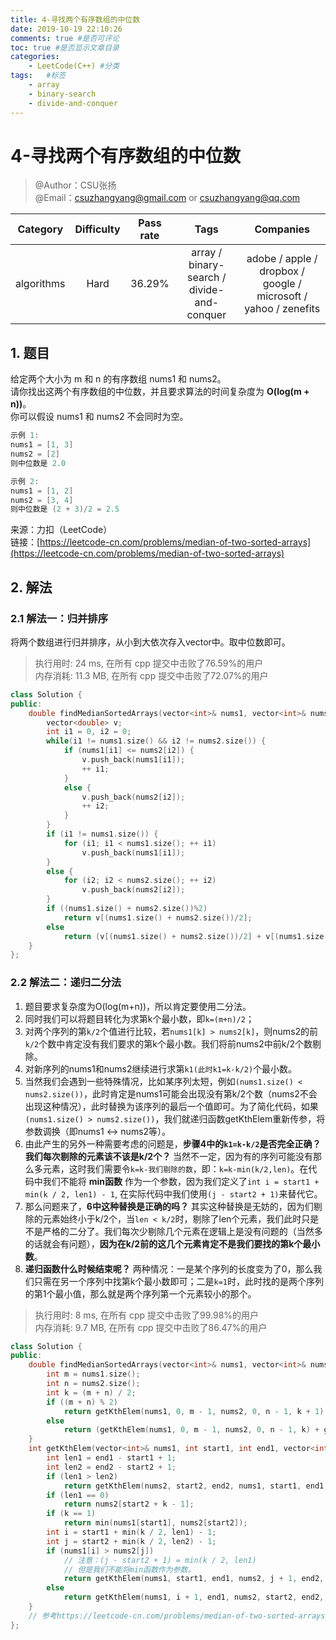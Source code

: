 ```yaml
---
title: 4-寻找两个有序数组的中位数
date: 2019-10-19 22:10:26
comments: true #是否可评论
toc: true #是否显示文章目录
categories: 
    - LeetCode(C++) #分类
tags:   #标签
    - array
    - binary-search
    - divide-and-conquer
---
```


# 4-寻找两个有序数组的中位数

> @Author：CSU张扬  
> @Email：csuzhangyang@gmail.com or csuzhangyang@qq.com

Category   | Difficulty | Pass rate| Tags   | Companies
:-:        | :-:        | :-:      | :-:    | :-: |
algorithms | Hard     | 36.29%   | array / binary-search / divide-and-conquer | adobe / apple / dropbox / google / microsoft / yahoo / zenefits

## 1. 题目

给定两个大小为 m 和 n 的有序数组 nums1 和 nums2。  
请你找出这两个有序数组的中位数，并且要求算法的时间复杂度为 **O(log(m + n))**。  
你可以假设 nums1 和 nums2 不会同时为空。

```c
示例 1:  
nums1 = [1, 3]
nums2 = [2]  
则中位数是 2.0

示例 2:  
nums1 = [1, 2]
nums2 = [3, 4]  
则中位数是 (2 + 3)/2 = 2.5
```
<!--more-->
来源：力扣（LeetCode）  
链接：[https://leetcode-cn.com/problems/median-of-two-sorted-arrays](https://leetcode-cn.com/problems/median-of-two-sorted-arrays)

## 2. 解法

### 2.1 解法一：归并排序

将两个数组进行归并排序，从小到大依次存入vector中。取中位数即可。

> 执行用时: 24 ms, 在所有 cpp 提交中击败了76.59%的用户  
> 内存消耗: 11.3 MB, 在所有 cpp 提交中击败了72.07%的用户

```cpp
class Solution {
public:
    double findMedianSortedArrays(vector<int>& nums1, vector<int>& nums2) {
        vector<double> v;
        int i1 = 0, i2 = 0;
        while(i1 != nums1.size() && i2 != nums2.size()) {
            if (nums1[i1] <= nums2[i2]) {
                v.push_back(nums1[i1]);
                ++ i1;
            }
            else {
                v.push_back(nums2[i2]);
                ++ i2;
            }
        }
        if (i1 != nums1.size()) {
            for (i1; i1 < nums1.size(); ++ i1)
                v.push_back(nums1[i1]);
        }
        else {
            for (i2; i2 < nums2.size(); ++ i2)
                v.push_back(nums2[i2]);
        }
        if ((nums1.size() + nums2.size())%2)
            return v[(nums1.size() + nums2.size())/2];
        else
            return (v[(nums1.size() + nums2.size())/2] + v[(nums1.size() + nums2.size())/2 - 1]) / 2;
    }
};

```

### 2.2 解法二：递归二分法

1. 题目要求复杂度为O(log(m+n))，所以肯定要使用二分法。
2. 同时我们可以将题目转化为求第k个最小数，即`k=(m+n)/2`；
3. 对两个序列的第`k/2`个值进行比较，若`nums1[k] > nums2[k]`，则nums2的前`k/2`个数中肯定没有我们要求的第k个最小数。我们将前nums2中前k/2个数剔除。
4. 对新序列的nums1和nums2继续进行求第`k1(此时k1=k-k/2)`个最小数。
5. 当然我们会遇到一些特殊情况，比如某序列太短，例如`(nums1.size() < nums2.size())`，此时肯定是nums1可能会出现没有第k/2个数（nums2不会出现这种情况），此时替换为该序列的最后一个值即可。为了简化代码，如果`(nums1.size() > nums2.size())`，我们就递归函数getKthElem重新传参，将参数调换（即nums1 <-> nums2等）。
6. 由此产生的另外一种需要考虑的问题是，**步骤4中的`k1=k-k/2`是否完全正确？我们每次剔除的元素该不该是k/2个？** 当然不一定，因为有的序列可能没有那么多元素，这时我们需要令`k=k-我们剔除的数`，即：`k=k-min(k/2,len)`。在代码中我们不能将 **min函数** 作为一个参数，因为我们定义了`int i = start1 + min(k / 2, len1) - 1`, 在实际代码中我们使用`(j - start2 + 1)`来替代它。
7. 那么问题来了，**6中这种替换是正确的吗？** 其实这种替换是无妨的，因为们剔除的元素始终小于k/2个，当`len < k/2`时，剔除了len个元素，我们此时只是不是严格的二分了。我们每次少剔除几个元素在逻辑上是没有问题的（当然多的话就会有问题），**因为在k/2前的这几个元素肯定不是我们要找的第k个最小数**。
8. **递归函数什么时候结束呢？** 两种情况：一是某个序列的长度变为了0，那么我们只需在另一个序列中找第k个最小数即可；二是`k=1`时，此时找的是两个序列的第1个最小值，那么就是两个序列第一个元素较小的那个。

> 执行用时: 8 ms, 在所有 cpp 提交中击败了99.98%的用户  
> 内存消耗: 9.7 MB, 在所有 cpp 提交中击败了86.47%的用户

```cpp
class Solution {
public:
    double findMedianSortedArrays(vector<int>& nums1, vector<int>& nums2) {
        int m = nums1.size();
        int n = nums2.size();
        int k = (m + n) / 2;
        if ((m + n) % 2)
            return getKthElem(nums1, 0, m - 1, nums2, 0, n - 1, k + 1);
        else
            return (getKthElem(nums1, 0, m - 1, nums2, 0, n - 1, k) + getKthElem(nums1, 0, m - 1, nums2, 0, n - 1, k + 1)) * 0.5;
    }
    int getKthElem(vector<int>& nums1, int start1, int end1, vector<int>& nums2, int start2, int end2, int k) {
        int len1 = end1 - start1 + 1;
        int len2 = end2 - start2 + 1;
        if (len1 > len2)
            return getKthElem(nums2, start2, end2, nums1, start1, end1, k);
        if (len1 == 0)
            return nums2[start2 + k - 1];
        if (k == 1)
            return min(nums1[start1], nums2[start2]);
        int i = start1 + min(k / 2, len1) - 1;
        int j = start2 + min(k / 2, len2) - 1;
        if (nums1[i] > nums2[j])
            // 注意：(j - start2 + 1) = min(k / 2, len1)
            // 但是我们不能将min函数作为参数。
            return getKthElem(nums1, start1, end1, nums2, j + 1, end2, k - (j - start2 + 1));
        else
            return getKthElem(nums1, i + 1, end1, nums2, start2, end2, k - (i - start1 + 1));
    }
    // 参考https://leetcode-cn.com/problems/median-of-two-sorted-arrays/solution/xiang-xi-tong-su-de-si-lu-fen-xi-duo-jie-fa-by-w-2/
};
```
